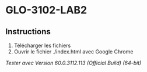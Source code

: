 # GLO-3102-LAB2

## Instructions
1. Télécharger les fichiers
2. Ouvrir le fichier ./index.html avec Google Chrome

_Tester avec Version 60.0.3112.113 (Official Build) (64-bit)_

